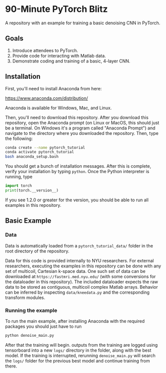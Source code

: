 
# 90-Minute PyTorch Blitz

A repository with an example for training a basic denoising CNN in PyTorch.

## Goals

1) Introduce attendees to PyTorch.
2) Provide code for interacting with Matlab data.
3) Demonstrate coding and training of a basic, 4-layer CNN.

## Installation

First, you'll need to install Anaconda from here:

https://www.anaconda.com/distribution/

Anaconda is available for Windows, Mac, and Linux.

Then, you'll need to download this repository. After you download this
repository, open the Anaconda prompt (on Linux or MacOS, this should just be
a terminal. On Windows it's a program called "Anaconda Prompt") and navigate
to the directory where you downloaded the repository. Then, type the following:

```sh
conda create --name pytorch_tutorial
conda activate pytorch_tutorial
bash anaconda_setup.bash
```

You should get a bunch of installation messages. After this is complete,
verify your installation by typing `python`. Once the Python interpreter is
running, type

```python
import torch
print(torch.__version__)
```

If you see 1.2.0 or greater for the version, you should be able to run all
examples in this repository.

## Basic Example

### Data

Data is automatically loaded from a ```pytorch_tutorial_data/``` folder in the
root directory of the repository.

Data for this code is provided internally to NYU researchers. For external
researchers, executing the examples in this repository can be done with any set
of multicoil, Cartesian k-space data. One such set of data can be downloaded at
```https://fastmri.med.nyu.edu/``` (with some conversions for the dataloader
in this repository). The included dataloader expects the raw data to be stored
as contiguous, multicoil complex Matlab arrays. Behavior can be inferred by
inspecting ```data/kneedata.py``` and the corresponding transform modules.

### Running the example

To run the main example, after installing Anaconda with the required packages
you should just have to run

```python
python denoise_main.py
```

After that the training will begin. outputs from the training are logged using
tensorboard into a new `logs/` directory in the folder, along with the best
model. If the training is interrupted, rerunning `denoise_main.py` will search
the `logs/` folder for the previous best model and continue training from
there.
